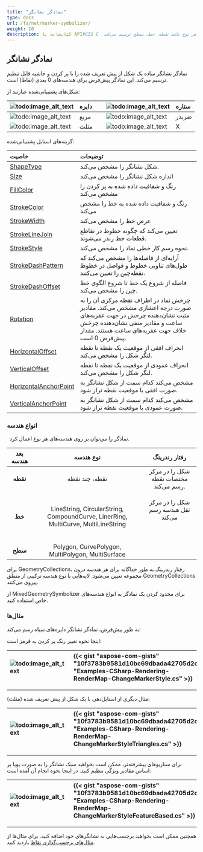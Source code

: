```yaml
---
title: "نمادگر نشانگر"
type: docs
url: /fa/net/marker-symbolizer/
weight: 10
description: کتابخانه یا API#GIS C  از نمادگر نشانگر ساده پشتیبانی می‌کند که یک شکل از پیش تعریف شده را با پر کردن و حاشیه قابل تنظیم بر روی هندسه‌ها از هر نوع مانند نقطه، خط، سطح ترسیم می‌کند.
---
```


## **نمادگر نشانگر**
نمادگر نشانگر ساده یک شکل از پیش تعریف شده را با پر کردن و حاشیه قابل تنظیم ترسیم می‌کند. این نمادگر پیش‌فرض برای هندسه‌های 0 بعدی (نقاط) است. 

شکل‌های پشتیبانی‌شده عبارتند از:

|![todo:image_alt_text](marker-symbolizer_1.png)|دایره| |![todo:image_alt_text](marker-symbolizer_2.png)|ستاره|
| :- | :- | :- | :- | :- |
|![todo:image_alt_text](marker-symbolizer_3.png)|مربع| |![todo:image_alt_text](marker-symbolizer_4.png)|ضربدر|
|![todo:image_alt_text](marker-symbolizer_5.png)|مثلث| |![todo:image_alt_text](marker-symbolizer_6.png)|X|

گزینه‌های استایل پشتیبانی‌شده:

|**خاصیت**|**توضیحات**|
| :- | :- |
|[ShapeType](https://reference.aspose.com/gis/net/aspose.gis.rendering.symbolizers/simplemarker/properties/shapetype)|شکل نشانگر را مشخص می‌کند.|
|[Size](https://reference.aspose.com/gis/net/aspose.gis.rendering.symbolizers/simplemarker/properties/size)|اندازه شکل نشانگر را مشخص می‌کند|
|[FillColor](https://reference.aspose.com/gis/net/aspose.gis.rendering.symbolizers/simplemarker/properties/fillcolor)|رنگ و شفافیت داده شده به پر کردن را مشخص می‌کند|
|[StrokeColor](https://reference.aspose.com/gis/net/aspose.gis.rendering.symbolizers/simplemarker/properties/strokecolor)|رنگ و شفافیت داده شده به خط را مشخص می‌کند|
|[StrokeWidth](https://reference.aspose.com/gis/net/aspose.gis.rendering.symbolizers/simplemarker/properties/strokewidth)|عرض خط را مشخص می‌کند|
|[StrokeLineJoin](https://reference.aspose.com/gis/net/aspose.gis.rendering.symbolizers/simplemarker/properties/strokelinejoin)|تعیین می‌کند که چگونه خطوط در تقاطع قطعات خط رندر می‌شوند.|
|[StrokeStyle](https://reference.aspose.com/gis/net/aspose.gis.rendering.symbolizers/simplemarker/properties/strokestyle)|نحوه رسم کار خطی نماد را مشخص می‌کند.|
|[StrokeDashPattern](https://reference.aspose.com/gis/net/aspose.gis.rendering.symbolizers/simplemarker/properties/strokedashpattern)|آرایه‌ای از فاصله‌ها را مشخص می‌کند که طول‌های تناوبی خطوط و فواصل در خطوط نقطه‌چین را تعیین می‌کنند.|
|[StrokeDashOffset](https://reference.aspose.com/gis/net/aspose.gis.rendering.symbolizers/simplemarker/properties/strokedashoffset)|فاصله از شروع یک خط تا شروع الگوی خط چین را مشخص می‌کند.|
|[Rotation](https://reference.aspose.com/gis/net/aspose.gis.rendering.symbolizers/simplemarker/properties/rotation)|چرخش نماد در اطراف نقطه مرکزی آن را به صورت درجه اعشاری مشخص می‌کند. مقادیر مثبت نشان‌دهنده چرخش در جهت عقربه‌های ساعت و مقادیر منفی نشان‌دهنده چرخش خلاف جهت عقربه‌های ساعت هستند. مقدار پیش‌فرض 0 است.|
|[HorizontalOffset](https://reference.aspose.com/gis/net/aspose.gis.rendering.symbolizers/simplemarker/properties/horizontaloffset)|انحراف افقی از موقعیت یک نقطه تا نقطه لنگر شکل را مشخص می‌کند.|
|[VerticalOffset](https://reference.aspose.com/gis/net/aspose.gis.rendering.symbolizers/simplemarker/properties/verticaloffset)|انحراف عمودی از موقعیت یک نقطه تا نقطه لنگر شکل را مشخص می‌کند.|
|[HorizontalAnchorPoint](https://reference.aspose.com/gis/net/aspose.gis.rendering.symbolizers/simplemarker/properties/horizontalanchorpoint)|مشخص می‌کند کدام سمت از شکل نشانگر به صورت افقی با موقعیت نقطه تراز شود.|
|[VerticalAnchorPoint](https://reference.aspose.com/gis/net/aspose.gis.rendering.symbolizers/simplemarker/properties/verticalanchorpoint)|مشخص می‌کند کدام سمت از شکل نشانگر به صورت عمودی با موقعیت نقطه تراز شود.|

### **انواع هندسه**
` `نمادگر را می‌توان بر روی هندسه‌های هر نوع اعمال کرد.

|**بعد هندسه**|**نوع هندسه**|**رفتار رندرینگ**|
| :-: | :-: | :-: |
|**نقطه**|نقطه، چند نقطه|شکل را در مرکز مختصات نقطه رسم می‌کند.|
|**خط**|LineString, CircularString, CompoundCurve, LinerRing, MultiCurve, MultiLineString|<p>شکل را در مرکز ثقل هندسه رسم می‌کند</p><p> </p>|
|**سطح**|Polygon, CurvePolygon, MultiPolygon, MultiSurface||

برای GeometryCollections، رفتار رندرینگ به طور جداگانه برای هر هندسه درون مجموعه تعیین می‌شود. لایه‌هایی با نوع هندسه ترکیبی از منطق GeometryCollections پیروی می‌کنند.

از MixedGeometrySymbolizer برای محدود کردن یک نمادگر به انواع هندسه‌های خاص استفاده کنید.

### **مثال‌ها**
به طور پیش‌فرض، نمادگر نشانگر دایره‌های سیاه رسم می‌کند:



اینجا نحوه تغییر رنگ پر کردن به قرمز است:



|![todo:image_alt_text](marker-symbolizer_7.png)|{{< gist "aspose-com-gists" "10f3783b9581d10bc69dbada42705d2c" "Examples-CSharp-Rendering-RenderMap-ChangeMarkerStyle.cs" >}}|
| :- | :- |

-----

مثال دیگری از استایل‌دهی با یک شکل از پیش تعریف شده (مثلث):



|![todo:image_alt_text](marker-symbolizer_8.png)|{{< gist "aspose-com-gists" "10f3783b9581d10bc69dbada42705d2c" "Examples-CSharp-Rendering-RenderMap-ChangeMarkerStyleTriangles.cs" >}}|
| :- | :- |

-----
برای سناریوهای پیشرفته‌تر، ممکن است بخواهید سبک نشانگر را به صورت پویا بر اساس مقادیر ویژگی تنظیم کنید. در اینجا نحوه انجام آن آمده است:



|![todo:image_alt_text](marker-symbolizer_9.png)|{{< gist "aspose-com-gists" "10f3783b9581d10bc69dbada42705d2c" "Examples-CSharp-Rendering-RenderMap-ChangeMarkerStyleFeatureBased.cs" >}}|
| :- | :- |

-----
همچنین ممکن است بخواهید برچسب‌هایی به نشانگرهای خود اضافه کنید. برای مثال‌ها از [مثال‌های برچسب‌گذاری نقاط](/gis/net/simple-labeling/#simplelabeling-pointslabelingexamples) بازدید کنید.
